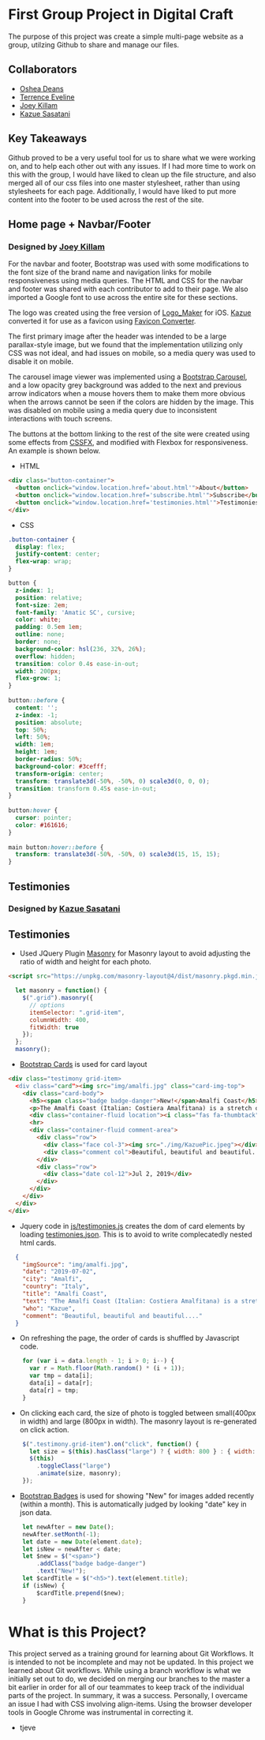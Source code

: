 # First Group Project in Digital Craft

The purpose of this project was create a simple multi-page website as a group, utilzing Github to share and manage our files. 

## Collaborators

* [Oshea Deans](https://github.com/OsheaRD)
* [Terrence Eveline](https://github.com/tjeve)
* [Joey Killam](https://github.com/jhkillam)
* [Kazue Sasatani](https://github.com/segakazzz)

## Key Takeaways

Github proved to be a very useful tool for us to share what we were working on, and to help each other out with any issues. If I had more time to work on this with the group, I would have liked to clean up the file structure, and also merged all of our css files into one master stylesheet, rather than using stylesheets for each page. Additionally, I would have liked to put more content into the footer to be used across the rest of the site.

## Home page + Navbar/Footer

### Designed by [Joey Killam](https://github.com/jhkillam)

For the navbar and footer, Bootstrap was used with some modifications to the font size of the brand name and navigation links for mobile responsiveness using media queries. The HTML and CSS for the navbar and footer was shared with each contributor to add to their page. We also imported a Google font to use across the entire site for these sections.  

The logo was created using the free version of [Logo_Maker](https://apps.apple.com/us/app/logo-maker-create-a-design/id1143390028) for iOS. [Kazue](https://github.com/segakazzz) converted it for use as a favicon using [Favicon Converter](https://favicon.io/favicon-converter/).

The first primary image after the header was intended to be a large parallax-style image, but we found that the implementation  utilizing only CSS was not ideal, and had issues on mobile, so a media query was used to disable it on mobile. 

The carousel image viewer was implemented using a [Bootstrap Carousel](https://getbootstrap.com/docs/4.0/components/carousel/), and a low opacity grey background was added to the next and previous arrow indicators when a mouse hovers them to make them more obvious when the arrows cannot be seen if the colors are hidden by the image. This was disabled on mobile using a media query due to inconsistent interactions with touch screens. 

The buttons at the bottom linking to the rest of the site were created using some effects from [CSSFX](https://cssfx.dev/), and modified with Flexbox for responsiveness. An example is shown below. 

* HTML
~~~html
<div class="button-container">
  <button onclick="window.location.href='about.html'">About</button>
  <button onclick="window.location.href='subscribe.html'">Subscribe</button>
  <button onclick="window.location.href='testimonies.html'">Testimonies</button>
</div>
~~~

* CSS
~~~css
.button-container {
  display: flex;
  justify-content: center;
  flex-wrap: wrap;
}

button {
  z-index: 1;
  position: relative;
  font-size: 2em;
  font-family: 'Amatic SC', cursive;
  color: white;
  padding: 0.5em 1em;
  outline: none;
  border: none;
  background-color: hsl(236, 32%, 26%);
  overflow: hidden;
  transition: color 0.4s ease-in-out;
  width: 200px;
  flex-grow: 1;
}
  
button::before {
  content: '';
  z-index: -1;
  position: absolute;
  top: 50%;
  left: 50%;
  width: 1em;
  height: 1em;
  border-radius: 50%;
  background-color: #3cefff;
  transform-origin: center;
  transform: translate3d(-50%, -50%, 0) scale3d(0, 0, 0);
  transition: transform 0.45s ease-in-out;
}
  
button:hover {
  cursor: pointer;
  color: #161616;
}
  
main button:hover::before {
  transform: translate3d(-50%, -50%, 0) scale3d(15, 15, 15);
}
~~~

## Testimonies

### Designed by [Kazue Sasatani](https://github.com/segakazzz)
## Testimonies

* Used JQuery Plugin [Masonry](https://masonry.desandro.com/) for Masonry layout to avoid adjusting the ratio of width and height for each photo.

~~~html
<script src="https://unpkg.com/masonry-layout@4/dist/masonry.pkgd.min.js"></script>
~~~

~~~js
  let masonry = function() {
    $(".grid").masonry({
      // options
      itemSelector: ".grid-item",
      columnWidth: 400,
      fitWidth: true
    });
  };
  masonry();
~~~

* [Bootstrap Cards](https://getbootstrap.com/docs/4.0/components/card/) is used for card layout

~~~html
<div class="testimony grid-item>
  <div class="card"><img src="img/amalfi.jpg" class="card-img-top">
    <div class="card-body">
      <h5><span class="badge badge-danger">New!</span>Amalfi Coast</h5>
      <p>The Amalfi Coast (Italian: Costiera Amalfitana) is a stretch of coastline on the northern coast of the Salerno Gulf on the Tyrrhenian Sea, located in the Province of Salerno of southern Italy.</p>
      <div class="container-fluid location"><i class="fas fa-thumbtack"></i>Amalfi, Italy</div>
      <hr>
      <div class="container-fluid comment-area">
        <div class="row">
          <div class="face col-3"><img src="./img/KazuePic.jpeg"></div>
          <div class="comment col">Beautiful, beautiful and beautiful....</div>
        </div>
        <div class="row">
          <div class="date col-12">Jul 2, 2019</div>
        </div>
      </div>
    </div>
  </div>
</div>
~~~

* Jquery code in [js/testimonies.js](js/testimonies.js) creates the dom of card elements by loading [testimonies.json](testimonies.json). This is to avoid to write complecatedly nested html cards.

~~~json
  {
    "imgSource": "img/amalfi.jpg",
    "date": "2019-07-02",
    "city": "Amalfi",
    "country": "Italy",
    "title": "Amalfi Coast",
    "text": "The Amalfi Coast (Italian: Costiera Amalfitana) is a stretch of coastline on the northern coast of the Salerno Gulf on the Tyrrhenian Sea, located in the Province of Salerno of southern Italy.",
    "who": "Kazue",
    "comment": "Beautiful, beautiful and beautiful...."
  }
~~~

* On refreshing the page, the order of cards is shuffled by Javascript code.

~~~js
    for (var i = data.length - 1; i > 0; i--) {
      var r = Math.floor(Math.random() * (i + 1));
      var tmp = data[i];
      data[i] = data[r];
      data[r] = tmp;
    }
~~~    

* On clicking each card, the size of photo is toggled between small(400px in width) and large (800px in width). The masonry layout is re-generated on click action.

~~~js
    $(".testimony.grid-item").on("click", function() {
      let size = $(this).hasClass("large") ? { width: 800 } : { width: 400 };
      $(this)
        .toggleClass("large")
        .animate(size, masonry);
    });
~~~

* [Bootstrap Badges](https://getbootstrap.com/docs/4.3/components/badge/) is used for showing "New" for images added recently (within a month). This is automatically judged by looking "date" key in json data. 

~~~js
    let newAfter = new Date();
    newAfter.setMonth(-1);
    let date = new Date(element.date);
    let isNew = newAfter < date;
    let $new = $("<span>")
        .addClass("badge badge-danger")
        .text("New!");
    let $cardTitle = $("<h5>").text(element.title);
    if (isNew) {
        $cardTitle.prepend($new);
    }
~~~

# What is this Project?

This project served as a training ground for learning about Git Workflows. It is intended to not be incomplete and may not be updated. In this project we learned about Git workflows. While using a branch workflow is what we initially set out to do, we decided on merging our branches to the master a bit earlier in order for all of our teammates to keep track of the individual parts of the project. In summary, it was a success. Personally, I overcame an issue I had with CSS involving align-items. Using the browser developer tools in Google Chrome was instrumental in correcting it.
- tjeve
